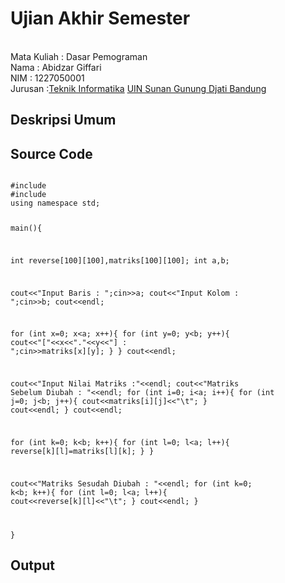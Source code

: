 # Ujian Akhir Semester
<br>Mata Kuliah 	: Dasar Pemograman
<br> Nama		: Abidzar Giffari
<br>NIM		:	1227050001
<br>Jurusan		:[Teknik Informatika](http://if.uinsgd.ac.id/) [UIN Sunan Gunung Djati Bandung](https://uinsgd.ac.id/) 

## Deskripsi Umum


## Source Code
<code>
#include <iostream>
#include <conio.h>
using namespace std;

main(){

int reverse[100][100],matriks[100][100];
int a,b;

cout<<"Input Baris : ";cin>>a;
cout<<"Input Kolom : ";cin>>b;
cout<<endl;

for (int x=0; x<a; x++){
    for (int y=0; y<b; y++){
        cout<<"["<<x<<"."<<y<<"] : ";cin>>matriks[x][y];
    }
}
cout<<endl;

cout<<"Input Nilai Matriks :"<<endl;
cout<<"Matriks Sebelum Diubah : "<<endl;
for (int i=0; i<a; i++){
    for (int j=0; j<b; j++){
        cout<<matriks[i][j]<<"\t";
    }
    cout<<endl;
}
cout<<endl;

for (int k=0; k<b; k++){
    for (int l=0; l<a; l++){ 
        reverse[k][l]=matriks[l][k];
    }
}

cout<<"Matriks Sesudah Diubah : "<<endl;
for (int k=0; k<b; k++){
    for (int l=0; l<a; l++){
        cout<<reverse[k][l]<<"\t";
    }
    cout<<endl;
}

}
  </code>
## Output
